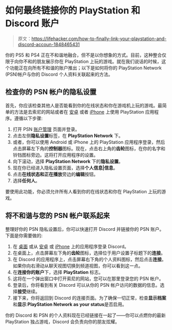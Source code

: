 # 如何最终链接你的 PlayStation 和 Discord 账户

> 原文：<https://lifehacker.com/how-to-finally-link-your-playstation-and-discord-accoun-1848465431>

你的 PS5 和 PS4 正在不和谐地融合，但不是以你想象的方式。目前，这种整合仅限于向你不和的朋友展示你在 PlayStation 上玩的游戏。就在我们说话的时候，这个功能正在向所有不和谐的账户推出；以下是如何将你的 PlayStation Network (PSN)帐户与你的 Discord 个人资料关联起来的方法。



## 检查你的 PSN 帐户的隐私设置

首先，你应该检查其他人是否能看到你的在线状态和你在游戏机上玩的游戏。最简单的方法是去索尼的网站或者在 [安卓](https://play.google.com/store/apps/details?id=com.scee.psxandroid) 或者 [iPhone](https://apps.apple.com/app/playstation-app/id410896080) 上使用 PlayStation 应用程序。遵循以下步骤:

1.  打开 PSN [账户管理](https://id.sonyentertainmentnetwork.com/id/management/) 页面并登录。
2.  点击左侧**隐私设置**标签，在 **PlayStation Network** 下。
3.  或者，你可以使用 Android 或 iPhone 上的 PlayStation 应用程序登录，然后点击屏幕左下角的**控制器**图标。现在，点击右上角的**齿轮**图标，在你的名字和铃铛图标旁边。这将打开应用程序的设置。
4.  向下滚动，选择 **PlayStation Network** 下的**隐私设置**。
5.  现在你已经进入隐私设置页面，选择**个人信息|信息**。
6.  点击**在线状态和正在播放**旁边的**编辑**按钮。
7.  选择**任何人**。

要使用此功能，你必须允许所有人看到你的在线状态和你在 PlayStation 上玩的游戏。

## 将不和谐与您的 PSN 帐户联系起来

整理好你的 PSN 隐私设置后，你可以快速打开 Discord 并链接你的 PSN 账户。下面是你需要做的:

1.  在 [桌面](https://discord.com/login) 或从 [安卓](https://play.google.com/store/apps/details?id=com.discord) 或 [iPhone](https://apps.apple.com/us/app/discord-chat-for-games/id985746746) 上的应用程序登录 Discord。
2.  在桌面上，点击屏幕左下角的**齿轮**图标，选择位于用户设置子标题下的**连接**。
3.  在 Discord 的应用程序上，点击屏幕右下角的个人资料图标，然后点击**连接**。如果你向右滑动从聊天视图切换到频道视图，你可以看到这一点。
4.  在**连接你的账户**下，选择 **PlayStation** 标志。
5.  这将在一个弹出窗口中打开索尼的网站，您可以在那里登录您的 PSN 帐户。
6.  登录后，你将看到有关 Discord 可以从你的 PSN 帐户访问的数据的信息。选择**接受**继续。
7.  接下来，你将返回到 Discord 的连接页面。为了确保一切正常，检查**显示档案**和**显示 PlayStation Network as your status**是否启用。

你的 Discord 和 PSN 的个人资料现在已经链接在一起了——你可以点燃你的最新 PlayStation 独占游戏，Discord 会负责向你的朋友炫耀。